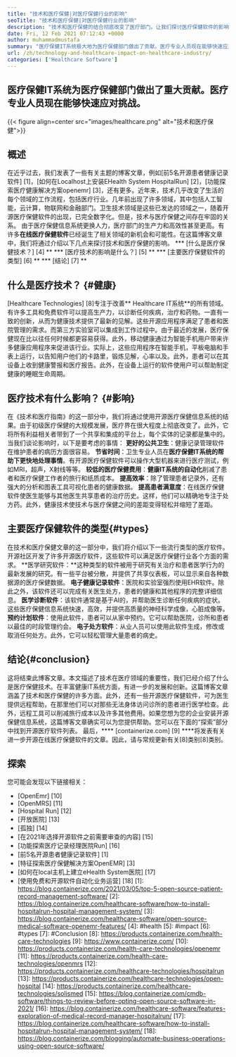 ```yaml
---
title: "技术和医疗保健|对医疗保健行业的影响" 
seoTitle: "技术和医疗保健|对医疗保健行业的影响" 
description: "技术和医疗保健的结合彻底改变了医疗部门。让我们探讨医疗保健软件的影响和类型。" 
date: Fri, 12 Feb 2021 07:12:43 +0000
author: muhammadmustafa
summary: "医疗保健IT系统极大地为医疗保健部门做出了贡献。医疗专业人员现在能够快速应对挑战。" 
url: /zh/technology-and-healthcare-impact-on-healthcare-industry/
categories: ['Healthcare Software']
---
```


## 医疗保健IT系统为医疗保健部门做出了重大贡献。医疗专业人员现在能够快速应对挑战。

{{< figure align=center src="images/healthcare.png" alt="技术和医疗保健">}}


## 概述
在近乎过去，我们发表了一些有关主题的博客文章，例如[前5名开源患者健康记录软件] [1]，[如何在Localhost上安装EHealth System HospitalRun] [2]，[功能探索医疗健康解决方案openemr] [3]，还有更多。近年来，技术几乎改变了生活的每个领域的工作流程，包括医疗行业。几年前出现了许多领域，其中包括人工智能，云计算，物联网和金融部门。卫生技术领域是这些已发达的领域之一，随着开源医疗保健软件的出现，已完全数字化。但是，技术与医疗保健之间存在牢固的关系。
由于医疗保健信息系统更换人力，医疗部门的生产力和高效性甚至更高。有许多**在线医疗保健软件**已经诞生了相关领域的新机会和可能性。在这篇博客文章中，我们将通过介绍以下几点来探讨技术和医疗保健的影响。
  *** [什么是医疗保健技术？] [4] **
  *** [医疗技术的影响是什么？] [5] **
  *** [主要医疗保健软件的类型] [6] **
  *** [结论] [7] **

## 什么是医疗技术？ {#健康}
[Healthcare Technologies] [8]专注于改善** Healthcare IT系统**的所有领域。有许多工具和免费软件可以提高生产力，以诊断任何疾病，治疗和药物。一直有一致的创新，从而为健康技术提供了最新的见解。这些开源应用程序满足了患者和医院管理的需求。而第三方实验室可以集成到工作过程中。由于最近的发展，医疗保健现在比以往任何时候都更容易获得。此外，移动健康通过为智能手机用户带来许多健康应用程序来促进该行业。实际上，这些应用程序在智能手机，平板电脑和手表上运行，以告知用户他们的卡路里，锻炼见解，心率以及。此外，患者可以在其设备上收到健康警报和医疗报告。此外，在设备上运行的软件使用户可以帮助制定健康的睡眠生命周期。

## 医疗技术有什么影响？ {#影响}
在《技术和医疗指南》的这一部分中，我们将通过使用开源医疗保健信息系统的结果。由于初级医疗保健的大规模发展，医疗界在很大程度上彻底改变了。此外，它将所有利益相关者带到了一个共享和集成的平台上，每个实体的记录都是集中的。当我们谈论影响时，以下是要考虑的事情：
**更好的公共卫生**：健康记录管理软件在维护患者的病历方面很容易。
**节省时间**：卫生专业人员在**医疗保健IT系统的帮助下更快地处理事情**。有开源医疗保健软件可以操作大型机器来进行医疗测试，例如MRI，超声，X射线等等。
**较低的医疗保健费用**：**健康IT系统的自动化**削减了患者和医疗保健工作者的旅行和纸质成本。
**提高效率**：除了管理患者记录外，还有强大的分析和图表工具可视化患者的健康数据。
**提高患者满意度**：在线医疗保健软件使医生能够与其他医生共享患者的治疗历史。这样，他们可以精确地专注于处方药。此外，健康技术使技术与医疗保健之间的差距变得轻松并缩短了差距。

## 主要医疗保健软件的类型{#types}
在技​​术和医疗保健文章的这一部分中，我们将介绍以下一些流行类型的医疗软件。开源社区开发了许多开源医疗软件，这些软件可以满足医疗保健行业各个方面的需求。
**医学研究软件：**这种类型的软件被用于研究有关治疗和患者医学行为的最新发展的研究。有一些平台被分散，并提供了共享仪表板，可以显示来自各种数据源的医疗保健数据。
**电子健康记录软件**：医院和实验室强烈使用EHR软件。除此之外，该软件还可以完成有关医生处方，患者的健康和其他程序的完整详细信息。
**医学诊断软件**：该软件通常是基于AI的，并帮助医生诊断任何疾病的症状。这些医疗保健信息系统快速，高效，并提供高质量的神经科学成像，心脏成像等。
**预约计划软件**：使用此软件，患者可以从家中预约。它可以帮助医院，诊所和患者以最佳的时段管理约会。
**电子处方软件**：从业人员可以使用此软件生成，修改或取消任何处方。此外，它可以轻松管理大量患者的病史。

## 结论{#conclusion}
这将结束此博客文章。本文描述了技术在医疗领域的重要性，我们已经介绍了什么是医疗保健技术。在丰富健康IT系统方面，有进一步的发展和创新。这篇博客文章涵盖了技术和医疗保健的许多方面。此外，还有一些开源医疗保健软件，可为医生提供远程帮助，在那里他们可以对那些无法身体访问诊所的患者进行医学检查。此外，远程工具可以削减旅行成本以及许多其他费用。如果您想为您的企业安装开源保健信息系统，这篇博客文章确实可以为您提供帮助。您可以在下面的“探索”部分中找到开源医疗软件列表。
最后，**** [containerize.com] [9] ****将发表有关进一步开源在线医疗保健软件的文章。因此，请与常规更新有关[8]类别[8]类别。

## 探索
您可能会发现以下链接相关：
  * [OpenEmr] [10]
  * [OpenMRS] [11]
  * [Hospital Run] [12]
  * [开放医院] [13]
  * [孤独] [14]
  * [在2021年选择开源软件之前需要审查的内容] [15]
  * [功能探索医疗记录经理医院Run] [16]
  * [前5名开源患者健康记录软件] [1]
  * [特征探索医疗保健解决方案OpenEMR] [3]
  * [如何在local主机上建立eHealth System医院] [17]
  * [使用免费和开源软件自动化业务运营] [18]
[1]: https://blog.containerize.com/2021/03/05/top-5-open-source-patient-record-management-software/
[2]: https://blog.containerize.com/healthcare-software/how-to-install-hospitalrun-hospital-management-system/
[3]: https://blog.containerize.com/healthcare-software/open-source-medical-software-openemr-features/
[4]: #health
[5]: #impact
[6]: #types
[7]: #Conclusion
[8]: https://products.containerize.com/health-care-technologies
[9]: https://www.containerize.com/
[10]: https://products.containerize.com/health-care-technologies/openemr
[11]: https://products.containerize.com/health-care-technologies/openmrs
[12]: https://products.containerize.com/healthcare-technologies/hospitalrun
[13]: https://products.containerize.com/healthcare-technologies/open-hospital
[14]: https://products.containerize.com/healthcare-technologies/solismed
[15]: https://blog.containerize.com/cmdb-software/things-to-review-before-opting-open-source-software-in-2021/
[16]: https://blog.containerize.com/healthcare-software/features-exploration-of-medical-record-manager-hospitalrun/
[17]: https://blog.containerize.com/healthcare-software/how-to-install-hospitalrun-hospital-management-system/
[18]: https://blog.containerize.com/blogging/automate-business-operations-using-open-source-software/
